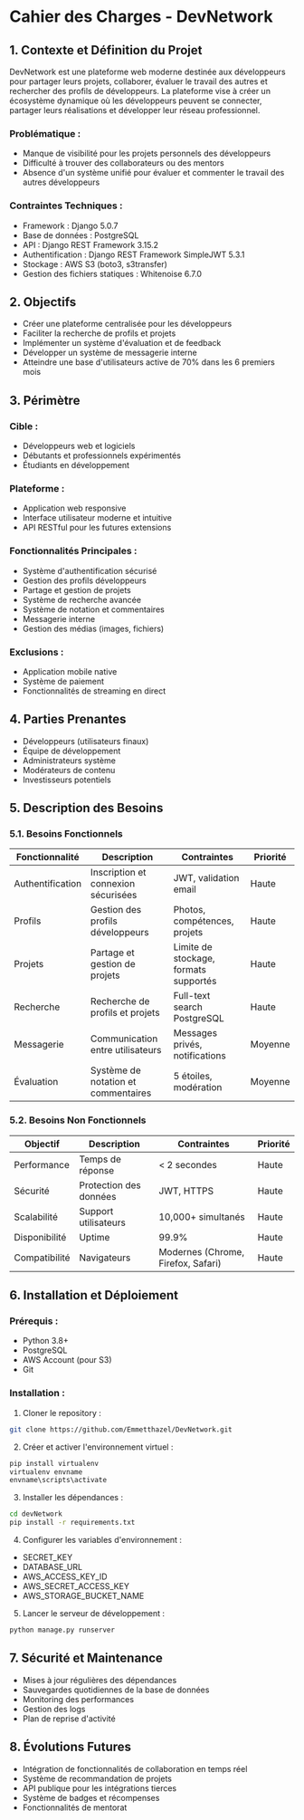 # Cahier des Charges - DevNetwork

## 1. Contexte et Définition du Projet
DevNetwork est une plateforme web moderne destinée aux développeurs pour partager leurs projets, collaborer, évaluer le travail des autres et rechercher des profils de développeurs. La plateforme vise à créer un écosystème dynamique où les développeurs peuvent se connecter, partager leurs réalisations et développer leur réseau professionnel.

### Problématique :
- Manque de visibilité pour les projets personnels des développeurs
- Difficulté à trouver des collaborateurs ou des mentors
- Absence d'un système unifié pour évaluer et commenter le travail des autres développeurs

### Contraintes Techniques :
- Framework : Django 5.0.7
- Base de données : PostgreSQL
- API : Django REST Framework 3.15.2
- Authentification : Django REST Framework SimpleJWT 5.3.1
- Stockage : AWS S3 (boto3, s3transfer)
- Gestion des fichiers statiques : Whitenoise 6.7.0

## 2. Objectifs
- Créer une plateforme centralisée pour les développeurs
- Faciliter la recherche de profils et projets
- Implémenter un système d'évaluation et de feedback
- Développer un système de messagerie interne
- Atteindre une base d'utilisateurs active de 70% dans les 6 premiers mois

## 3. Périmètre

### Cible :
- Développeurs web et logiciels
- Débutants et professionnels expérimentés
- Étudiants en développement

### Plateforme :
- Application web responsive
- Interface utilisateur moderne et intuitive
- API RESTful pour les futures extensions

### Fonctionnalités Principales :
- Système d'authentification sécurisé
- Gestion des profils développeurs
- Partage et gestion de projets
- Système de recherche avancée
- Système de notation et commentaires
- Messagerie interne
- Gestion des médias (images, fichiers)

### Exclusions :
- Application mobile native
- Système de paiement
- Fonctionnalités de streaming en direct

## 4. Parties Prenantes
- Développeurs (utilisateurs finaux)
- Équipe de développement
- Administrateurs système
- Modérateurs de contenu
- Investisseurs potentiels

## 5. Description des Besoins

### 5.1. Besoins Fonctionnels

| Fonctionnalité | Description | Contraintes | Priorité |
|----------------|-------------|-------------|-----------|
| Authentification | Inscription et connexion sécurisées | JWT, validation email | Haute |
| Profils | Gestion des profils développeurs | Photos, compétences, projets | Haute |
| Projets | Partage et gestion de projets | Limite de stockage, formats supportés | Haute |
| Recherche | Recherche de profils et projets | Full-text search PostgreSQL | Haute |
| Messagerie | Communication entre utilisateurs | Messages privés, notifications | Moyenne |
| Évaluation | Système de notation et commentaires | 5 étoiles, modération | Moyenne |

### 5.2. Besoins Non Fonctionnels

| Objectif | Description | Contraintes | Priorité |
|----------|-------------|-------------|-----------|
| Performance | Temps de réponse | < 2 secondes | Haute |
| Sécurité | Protection des données | JWT, HTTPS | Haute |
| Scalabilité | Support utilisateurs | 10,000+ simultanés | Haute |
| Disponibilité | Uptime | 99.9% | Haute |
| Compatibilité | Navigateurs | Modernes (Chrome, Firefox, Safari) | Haute |

## 6. Installation et Déploiement

### Prérequis :
- Python 3.8+
- PostgreSQL
- AWS Account (pour S3)
- Git

### Installation :
1. Cloner le repository :
```bash
git clone https://github.com/Emmetthazel/DevNetwork.git
```

2. Créer et activer l'environnement virtuel :
```bash
pip install virtualenv
virtualenv envname
envname\scripts\activate
```

3. Installer les dépendances :
```bash
cd devNetwork
pip install -r requirements.txt
```

4. Configurer les variables d'environnement :
- SECRET_KEY
- DATABASE_URL
- AWS_ACCESS_KEY_ID
- AWS_SECRET_ACCESS_KEY
- AWS_STORAGE_BUCKET_NAME

5. Lancer le serveur de développement :
```bash
python manage.py runserver
```

## 7. Sécurité et Maintenance
- Mises à jour régulières des dépendances
- Sauvegardes quotidiennes de la base de données
- Monitoring des performances
- Gestion des logs
- Plan de reprise d'activité

## 8. Évolutions Futures
- Intégration de fonctionnalités de collaboration en temps réel
- Système de recommandation de projets
- API publique pour les intégrations tierces
- Système de badges et récompenses
- Fonctionnalités de mentorat
